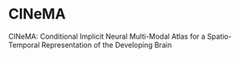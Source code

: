 # CINeMA
CINeMA: Conditional Implicit Neural Multi-Modal Atlas for a Spatio-Temporal Representation of the Developing Brain
